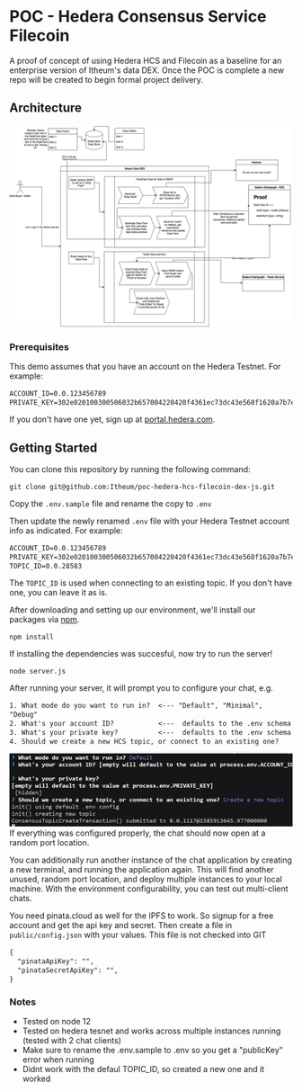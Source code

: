 # POC - Hedera Consensus Service Filecoin
A proof of concept of using Hedera HCS and Filecoin as a baseline for an enterprise version of Itheum's data DEX. Once the POC is complete a new repo will be created to begin formal project delivery.

## Architecture
![Set up](images/EnterpriseDex.png)



### Prerequisites

This demo assumes that you have an account on the Hedera Testnet. For example:

```
ACCOUNT_ID=0.0.123456789
PRIVATE_KEY=302e020100300506032b657004220420f4361ec73dc43e568f1620a7b7ecb7330790b8a1c7620f1ce353aa1de4f0eaa6
```

If you don't have one yet, sign up at [portal.hedera.com](https://portal.hedera.com/).

## Getting Started

You can clone this repository by running the following command:

```
git clone git@github.com:Itheum/poc-hedera-hcs-filecoin-dex-js.git
```

Copy the `.env.sample` file and rename the copy to `.env`

Then update the newly renamed `.env` file with your Hedera Testnet account info as indicated. For example:

```
ACCOUNT_ID=0.0.123456789
PRIVATE_KEY=302e020100300506032b657004220420f4361ec73dc43e568f1620a7b7ecb7330790b8a1c7620f1ce353aa1de4f0eaa6
TOPIC_ID=0.0.28583
```
The `TOPIC_ID` is used when connecting to an existing topic. If you don't have one, you can leave it as is.

After downloading and setting up our environment, we'll install our packages via [npm](https://docs.npmjs.com/about-npm/).

```
npm install
```

If installing the dependencies was succesful, now try to run the server!

```
node server.js
```

After running your server, it will prompt you to configure your chat, e.g.

```
1. What mode do you want to run in?  <--- "Default", "Minimal", "Debug"
2. What's your account ID?           <---  defaults to the .env schema
3. What's your private key?          <---  defaults to the .env schema
4. Should we create a new HCS topic, or connect to an existing one?
```
![Set up](images/initalize.jpg)
If everything was configured properly, the chat should now open at a random port location.

You can additionally run another instance of the chat application by creating a new terminal, and running the application again. This will find another unused, random port location, and deploy multiple instances to your local machine. With the environment configurability, you can test out multi-client chats.

You need pinata.cloud as well for the IPFS to work. So signup for a free account and get the api key and secret. Then create a file in `public/config.json` with your values. This file is not checked into GIT
```
{
  "pinataApiKey": "",
  "pinataSecretApiKey": "",
}
```

### Notes
- Tested on node 12
- Tested on hedera tesnet and works across multiple instances running (tested with 2 chat clients)
- Make sure to rename the .env.sample to .env so you get a "publicKey" error when running
- Didnt work with the defaul TOPIC_ID, so created a new one and it worked
